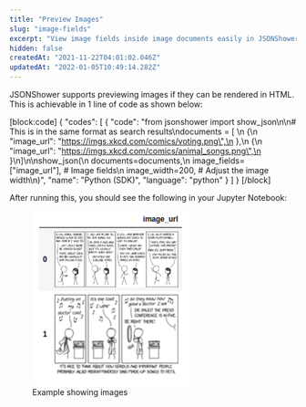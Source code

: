 ```yaml
---
title: "Preview Images"
slug: "image-fields"
excerpt: "View image fields inside image documents easily in JSONShower!"
hidden: false
createdAt: "2021-11-22T04:01:02.046Z"
updatedAt: "2022-01-05T10:49:14.282Z"
---
```

JSONShower supports previewing images if they can be rendered in HTML. This is achievable in 1 line of code as shown below:

[block:code]
{
  "codes": [
    {
      "code": "from jsonshower import show_json\n\n# This is in the same format as search results\ndocuments = [ \n    {\n        \"image_url\": \"https://imgs.xkcd.com/comics/voting.png\",\n    },\n    {\n        \"image_url\": \"https://imgs.xkcd.com/comics/animal_songs.png\",\n    }\n]\n\nshow_json(\n    documents=documents,\n    image_fields=[\"image_url\"],     # Image fields\n    image_width=200,                # Adjust the image width\n)",
      "name": "Python (SDK)",
      "language": "python"
    }
  ]
}
[/block]

After running this, you should see the following in your Jupyter Notebook:
<figure>
<img src="https://github.com/RelevanceAI/RelevanceAI-readme-docs/blob/v2.0.0/docs_template/general-features/_assets/preview_images.png?raw=true" width="278" alt="xkcd_comics.png" />
<figcaption>Example showing images</figcaption>
<figure>

